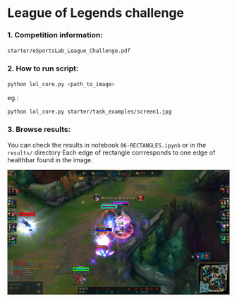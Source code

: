 # League of Legends challenge
### 1. Competition information: 
`starter/eSportsLab_League_Challenge.pdf`

### 2. How to run script:
```bash
python lol_core.py <path_to_image>
```
eg.:
```bash
python lol_core.py starter/task_examples/screen1.jpg
```

### 3. Browse results:
You can check the results in notebook `06-RECTANGLES.ipynb` or in the `results/` directory
Each edge of rectangle corrresponds to one edge of healthbar found in the image.

![Result](results/REC_screen2_TM_SQDIFF_rect_6.jpg)